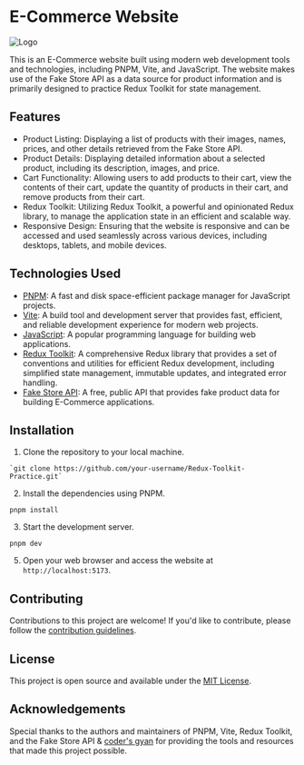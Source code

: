 # E-Commerce Website
<img src="https://github.com/himanshu1221/Redux-Toolkit-Practice/blob/master/public/E-commerce.png" alt="Logo">

This is an E-Commerce website built using modern web development tools and technologies, including PNPM, Vite, and JavaScript. The website makes use of the Fake Store API as a data source for product information and is primarily designed to practice Redux Toolkit for state management.

## Features

- Product Listing: Displaying a list of products with their images, names, prices, and other details retrieved from the Fake Store API.
- Product Details: Displaying detailed information about a selected product, including its description, images, and price.
- Cart Functionality: Allowing users to add products to their cart, view the contents of their cart, update the quantity of products in their cart, and remove products from their cart.
- Redux Toolkit: Utilizing Redux Toolkit, a powerful and opinionated Redux library, to manage the application state in an efficient and scalable way.
- Responsive Design: Ensuring that the website is responsive and can be accessed and used seamlessly across various devices, including desktops, tablets, and mobile devices.

## Technologies Used

- [PNPM](https://pnpm.io/): A fast and disk space-efficient package manager for JavaScript projects.
- [Vite](https://vitejs.dev/): A build tool and development server that provides fast, efficient, and reliable development experience for modern web projects.
- [JavaScript](https://developer.mozilla.org/en-US/docs/Web/JavaScript): A popular programming language for building web applications.
- [Redux Toolkit](https://redux-toolkit.js.org/): A comprehensive Redux library that provides a set of conventions and utilities for efficient Redux development, including simplified state management, immutable updates, and integrated error handling.
- [Fake Store API](https://fakestoreapi.com/): A free, public API that provides fake product data for building E-Commerce applications.

## Installation

1. Clone the repository to your local machine.
```
`git clone https://github.com/your-username/Redux-Toolkit-Practice.git`
```

2. Install the dependencies using PNPM.
```
pnpm install
```

3. Start the development server.
```
pnpm dev
```


5. Open your web browser and access the website at `http://localhost:5173`.

## Contributing

Contributions to this project are welcome! If you'd like to contribute, please follow the [contribution guidelines](https://github.com/himanshu1221/Redux-Toolkit-Practice/blob/master/CODE_OF_CONDUCT.md).

## License

This project is open source and available under the [MIT License](https://github.com/himanshu1221/Redux-Toolkit-Practice/blob/master/LICENSE.md).

## Acknowledgements

Special thanks to the authors and maintainers of PNPM, Vite, Redux Toolkit, and the Fake Store API & [coder's gyan](https://www.youtube.com/watch?v=XwGNhppX4as&ab_channel=Coder%27sGyan) for providing the tools and resources that made this project possible.




